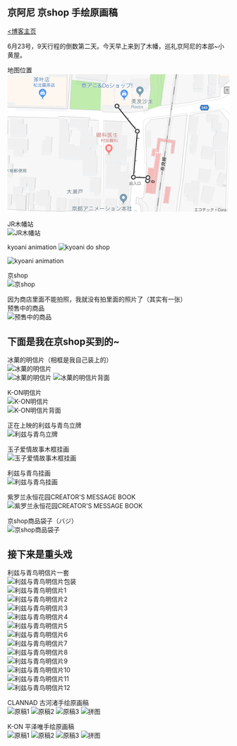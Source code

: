 ## 京阿尼 京shop 手绘原画稿  

[<博客主页](https://jeremieastray.github.io)    
  
6月23号，9天行程的倒数第二天。今天早上来到了木幡，巡礼京阿尼的本部~小黄屋。  
  
地图位置  
![地图位置](image/kyoani_shop/地图位置.png) 
  
JR木幡站  
![JR木幡站](http://wx3.sinaimg.cn/large/6155fdddgy1fssi6uvqj6j23uk2kdkjt.jpg) 
  
kyoani animation 
![kyoani do shop](http://wx3.sinaimg.cn/large/6155fdddgy1fssi6qgowrj23vc2kw4qy.jpg)   
  
![kyoani animation](http://wx4.sinaimg.cn/large/6155fdddgy1fssi6mozapj23vc2kwqvd.jpg)   
  
京shop  
![京shop](http://wx3.sinaimg.cn/large/6155fdddgy1fssi6j14d2j24002czkjt.jpg)   
  
因为商店里面不能拍照，我就没有拍里面的照片了（其实有一张）  
预售中的商品  
![预售中的商品](http://wx2.sinaimg.cn/large/6155fdddgy1fssjlltv0ej23vc2kwnpl.jpg)   
  
## 下面是我在京shop买到的~  
  
冰菓的明信片（相框是我自己装上的）   
![冰菓的明信片](http://wx3.sinaimg.cn/large/6155fdddgy1fssi6gd799j22iq1jyqv7.jpg)   
![冰菓的明信片](http://wx2.sinaimg.cn/large/6155fdddgy1fswzsj05ydj22nq1tq4qv.jpg) 
![冰菓的明信片背面](http://wx4.sinaimg.cn/large/6155fdddgy1fswzsgekddj22p41ww7wh.jpg) 
  
K-ON明信片  
![K-ON明信片](http://wx3.sinaimg.cn/large/6155fdddgy1fswztjyt7uj22p11tlqvc.jpg)   
![K-ON明信片背面](http://wx3.sinaimg.cn/large/6155fdddgy1fswzth7p8jj22p21thb29.jpg)   
  
正在上映的利兹与青鸟立牌  
![利兹与青鸟立牌](http://wx3.sinaimg.cn/large/6155fdddgy1fssi6s8a3dj21mg2fqkjn.jpg)   
  
玉子爱情故事木框挂画  
![玉子爱情故事木框挂画](http://wx2.sinaimg.cn/large/6155fdddgy1fxwakjre4dj212z0u0qv5.jpg)
  
利兹与青鸟挂画  
![利兹与青鸟挂画](http://wx4.sinaimg.cn/large/6155fdddgy1fxwakkfh27j218y0u0u0b.jpg)
  
紫罗兰永恒花园CREATOR'S MESSAGE BOOK    
![紫罗兰永恒花园CREATOR'S MESSAGE BOOK](http://wx1.sinaimg.cn/large/6155fdddgy1fsx1jpb0adj21qi2jsu10.jpg)
   
京shop商品袋子（バジ）   
![京shop商品袋子](http://wx3.sinaimg.cn/large/6155fdddgy1fswzsmchmbj23hf2v7nph.jpg)   
  
## 接下来是重头戏  
  
利兹与青鸟明信片一套  
![利兹与青鸟明信片包装](http://wx2.sinaimg.cn/large/6155fdddgy1fswztgaedwj22nn3rbnph.jpg)   
![利兹与青鸟明信片1](http://wx3.sinaimg.cn/large/6155fdddgy1fswztd537rj21wo2q1b2d.jpg)   
![利兹与青鸟明信片2](http://wx2.sinaimg.cn/large/6155fdddgy1fswztari3nj21wd2q4kjt.jpg)   
![利兹与青鸟明信片3](http://wx1.sinaimg.cn/large/6155fdddgy1fswzt7jrd3j21wp2q8e87.jpg)   
![利兹与青鸟明信片4](http://wx2.sinaimg.cn/large/6155fdddgy1fswzt4zmy6j22py1p07wn.jpg)   
![利兹与青鸟明信片5](http://wx2.sinaimg.cn/large/6155fdddgy1fswzt2cm5mj22q91ou4qt.jpg)   
![利兹与青鸟明信片6](http://wx3.sinaimg.cn/large/6155fdddgy1fswzt0dn6oj22q41otx6s.jpg)   
![利兹与青鸟明信片7](http://wx3.sinaimg.cn/large/6155fdddgy1fswzsyhnqmj22qc1p1u10.jpg)   
![利兹与青鸟明信片8](http://wx3.sinaimg.cn/large/6155fdddgy1fswzswncowj22q21p2hdx.jpg)   
![利兹与青鸟明信片9](http://wx4.sinaimg.cn/large/6155fdddgy1fswzsuerqpj22ql1uxu10.jpg)   
![利兹与青鸟明信片10](http://wx2.sinaimg.cn/large/6155fdddgy1fswzsshy0tj21w92ptx6s.jpg)   
![利兹与青鸟明信片11](http://wx4.sinaimg.cn/large/6155fdddgy1fswzsqigyrj22q91o9x6u.jpg)   
![利兹与青鸟明信片12](http://wx4.sinaimg.cn/large/6155fdddgy1fswzsnqyq7j22qg1oxb2c.jpg)  
  
CLANNAD 古河渚手绘原画稿  
![原稿1](http://wx2.sinaimg.cn/large/6155fdddgy1fsx10fa17wj23ti2m4e8e.jpg)
![原稿2](http://wx4.sinaimg.cn/large/6155fdddgy1fsx0zy26gvj22nn3raqvn.jpg)
![原稿3](http://wx2.sinaimg.cn/large/6155fdddgy1fsx10nki8zj23xr2jb7wn.jpg)
![拼图](http://wx3.sinaimg.cn/large/6155fdddly1fumbllk5yng235s219x6p.gif)
  
K-ON 平泽唯手绘原画稿  
![原稿1](http://wx2.sinaimg.cn/large/6155fdddgy1fsx10ai23tj23rb2nokjz.jpg)
![原稿2](http://wx3.sinaimg.cn/large/6155fdddgy1fsx10k4vidj22nb3rt7wt.jpg)
![原稿3](http://wx1.sinaimg.cn/large/6155fdddgy1fsx10qpy9tj23xh2jiqva.jpg)
![拼图](http://wx2.sinaimg.cn/large/6155fdddly1fumblm3pomg235s219b2a.gif)